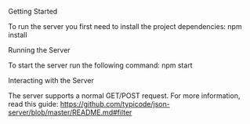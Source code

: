 Getting Started

To run the server you first need to install the project dependencies:
npm install

Running the Server

To start the server run the following command:
npm start

Interacting with the Server

The server supports a normal GET/POST request. For more information, read this guide: https://github.com/typicode/json-server/blob/master/README.md#filter

